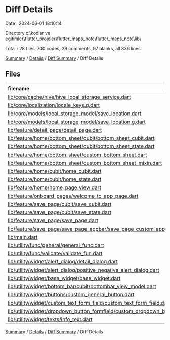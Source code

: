 # Diff Details

Date : 2024-06-01 18:10:14

Directory c:\\kodlar ve egitimler\\flutter_projeler\\flutter_maps_note\\flutter_maps_note\\lib\\

Total : 28 files,  700 codes, 39 comments, 97 blanks, all 836 lines

[Summary](results.md) / [Details](details.md) / [Diff Summary](diff.md) / Diff Details

## Files
| filename | language | code | comment | blank | total |
| :--- | :--- | ---: | ---: | ---: | ---: |
| [lib/core/cache/hive/hive_local_storage_service.dart](/lib/core/cache/hive/hive_local_storage_service.dart) | Dart | 0 | 0 | 1 | 1 |
| [lib/core/localization/locale_keys.g.dart](/lib/core/localization/locale_keys.g.dart) | Dart | 24 | 0 | 0 | 24 |
| [lib/core/models/local_storage_model/save_location.dart](/lib/core/models/local_storage_model/save_location.dart) | Dart | 1 | 0 | 1 | 2 |
| [lib/core/models/local_storage_model/save_location.g.dart](/lib/core/models/local_storage_model/save_location.g.dart) | Dart | 3 | 0 | 0 | 3 |
| [lib/feature/detail_page/detail_page.dart](/lib/feature/detail_page/detail_page.dart) | Dart | 33 | 0 | 5 | 38 |
| [lib/feature/home/bottom_sheet/cubit/bottom_sheet_cubit.dart](/lib/feature/home/bottom_sheet/cubit/bottom_sheet_cubit.dart) | Dart | 3 | 0 | 1 | 4 |
| [lib/feature/home/bottom_sheet/cubit/bottom_sheet_state.dart](/lib/feature/home/bottom_sheet/cubit/bottom_sheet_state.dart) | Dart | 10 | 1 | 5 | 16 |
| [lib/feature/home/bottom_sheet/custom_bottom_sheet.dart](/lib/feature/home/bottom_sheet/custom_bottom_sheet.dart) | Dart | 44 | 18 | 13 | 75 |
| [lib/feature/home/bottom_sheet/custom_bottom_sheet_mixin.dart](/lib/feature/home/bottom_sheet/custom_bottom_sheet_mixin.dart) | Dart | 2 | 0 | 2 | 4 |
| [lib/feature/home/cubit/home_cubit.dart](/lib/feature/home/cubit/home_cubit.dart) | Dart | 41 | 1 | 7 | 49 |
| [lib/feature/home/cubit/home_state.dart](/lib/feature/home/cubit/home_state.dart) | Dart | 13 | 1 | 5 | 19 |
| [lib/feature/home/home_page_view.dart](/lib/feature/home/home_page_view.dart) | Dart | 23 | 0 | 2 | 25 |
| [lib/feature/onboard_pages/welcome_to_app_page.dart](/lib/feature/onboard_pages/welcome_to_app_page.dart) | Dart | 1 | 0 | 0 | 1 |
| [lib/feature/save_page/cubit/save_cubit.dart](/lib/feature/save_page/cubit/save_cubit.dart) | Dart | 29 | 1 | 10 | 40 |
| [lib/feature/save_page/cubit/save_state.dart](/lib/feature/save_page/cubit/save_state.dart) | Dart | 23 | 0 | 6 | 29 |
| [lib/feature/save_page/save_page.dart](/lib/feature/save_page/save_page.dart) | Dart | 146 | 2 | 4 | 152 |
| [lib/feature/save_page/save_page_appbar/save_page_custom_appbar.dart](/lib/feature/save_page/save_page_appbar/save_page_custom_appbar.dart) | Dart | 31 | 0 | 3 | 34 |
| [lib/main.dart](/lib/main.dart) | Dart | 2 | 0 | 3 | 5 |
| [lib/utility/func/general/general_func.dart](/lib/utility/func/general/general_func.dart) | Dart | 32 | 9 | 5 | 46 |
| [lib/utility/func/validate/validate_fun.dart](/lib/utility/func/validate/validate_fun.dart) | Dart | 6 | 0 | 1 | 7 |
| [lib/utility/widget/alert_dialog/detail_dialog.dart](/lib/utility/widget/alert_dialog/detail_dialog.dart) | Dart | 83 | 4 | 2 | 89 |
| [lib/utility/widget/alert_dialog/positive_negative_alert_dialog.dart](/lib/utility/widget/alert_dialog/positive_negative_alert_dialog.dart) | Dart | 34 | 0 | 3 | 37 |
| [lib/utility/widget/base_widget/base_widget.dart](/lib/utility/widget/base_widget/base_widget.dart) | Dart | 25 | 0 | 6 | 31 |
| [lib/utility/widget/bottom_bar/cubit/bottombar_view_model.dart](/lib/utility/widget/bottom_bar/cubit/bottombar_view_model.dart) | Dart | 0 | 0 | 3 | 3 |
| [lib/utility/widget/buttons/custom_general_button.dart](/lib/utility/widget/buttons/custom_general_button.dart) | Dart | -1 | 0 | 0 | -1 |
| [lib/utility/widget/custom_text_form_field/custom_text_form_field.dart](/lib/utility/widget/custom_text_form_field/custom_text_form_field.dart) | Dart | 21 | 1 | 3 | 25 |
| [lib/utility/widget/dropdown_button_formfield/custom_dropdown_button_form_field.dart](/lib/utility/widget/dropdown_button_formfield/custom_dropdown_button_form_field.dart) | Dart | 27 | 1 | 2 | 30 |
| [lib/utility/widget/texts/info_text.dart](/lib/utility/widget/texts/info_text.dart) | Dart | 44 | 0 | 4 | 48 |

[Summary](results.md) / [Details](details.md) / [Diff Summary](diff.md) / Diff Details
